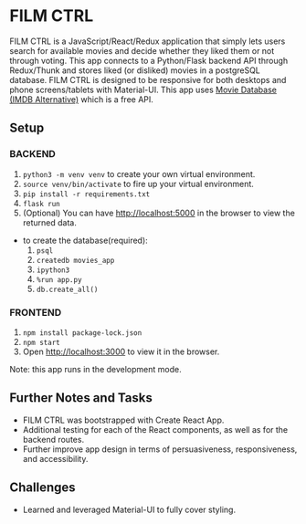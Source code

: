 # FILM CTRL

FILM CTRL is a JavaScript/React/Redux application that simply lets users search for available movies and decide whether they liked them or not through voting.
This app connects to a Python/Flask backend API through Redux/Thunk and stores liked (or disliked) movies in a postgreSQL database.
FILM CTRL is designed to be responsive for both desktops and phone screens/tablets with Material-UI.
This app uses [Movie Database (IMDB Alternative)](https://rapidapi.com/rapidapi/api/movie-database-imdb-alternative) which is a free API.

## Setup

### BACKEND

1. `python3 -m venv venv` to create your own virtual environment.
2. `source venv/bin/activate` to fire up your virtual environment.
3. `pip install -r requirements.txt`
4. `flask run` 
5. (Optional) You can have [http://localhost:5000](http://localhost:5000) in the browser to view the returned data.

- to create the database(required):
  1. `psql`
  2. `createdb movies_app`
  3. `ipython3`
  4. `%run app.py`
  5. `db.create_all()`

### FRONTEND

1. `npm install package-lock.json`
2. `npm start`
3. Open [http://localhost:3000](http://localhost:3000) to view it in the browser.

Note: this app runs in the development mode.


## Further Notes and Tasks

- FILM CTRL was bootstrapped with Create React App.
- Additional testing for each of the React components, as well as for the backend routes.
- Further improve app design in terms of persuasiveness, responsiveness, and accessibility.

## Challenges

- Learned and leveraged Material-UI to fully cover styling. 
